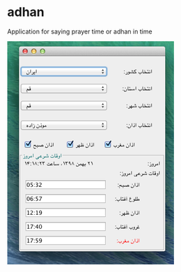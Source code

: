 # adhan
Application for saying prayer time or adhan in time


![setting image](https://raw.githubusercontent.com/adhan-ir/adhan/master/img/setting.png)

